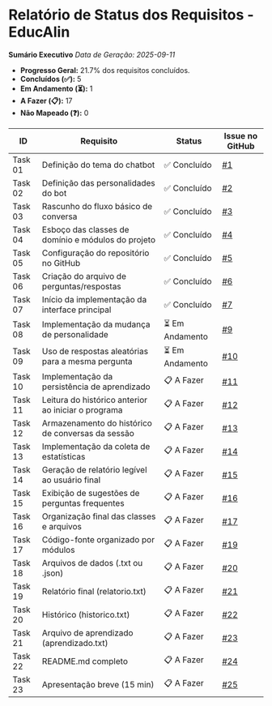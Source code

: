 # Relatório de Status dos Requisitos - EducAlin

**Sumário Executivo**
*Data de Geração: 2025-09-11*

- **Progresso Geral:** 21.7% dos requisitos concluídos.
- **Concluídos (✅):** 5
- **Em Andamento (⏳):** 1
- **A Fazer (📋):** 17
- **Não Mapeado (❓):** 0

| ID | Requisito | Status | Issue no GitHub |
| --- | --- | --- | --- |
| Task 01 | Definição do tema do chatbot | ✅ Concluído | [#1](https://github.com/ufca-es/educalin-chat/issues/1) |
| Task 02 | Definição das personalidades do bot | ✅ Concluído | [#2](https://github.com/ufca-es/educalin-chat/issues/2) |
| Task 03 | Rascunho do fluxo básico de conversa | ✅ Concluído | [#3](https://github.com/ufca-es/educalin-chat/issues/3) |
| Task 04 | Esboço das classes de domínio e módulos do projeto | ✅ Concluído | [#4](https://github.com/ufca-es/educalin-chat/issues/4) |
| Task 05 | Configuração do repositório no GitHub | ✅ Concluído | [#5](https://github.com/ufca-es/educalin-chat/issues/5) |
| Task 06 | Criação do arquivo de perguntas/respostas | ✅ Concluído | [#6](https://github.com/ufca-es/educalin-chat/issues/6) |
| Task 07 | Início da implementação da interface principal | ✅ Concluído | [#7](https://github.com/ufca-es/educalin-chat/issues/7) |
| Task 08 | Implementação da mudança de personalidade | ⏳ Em Andamento | [#9](https://github.com/ufca-es/educalin-chat/issues/9) |
| Task 09 | Uso de respostas aleatórias para a mesma pergunta | ⏳ Em Andamento | [#10](https://github.com/ufca-es/educalin-chat/issues/10) |
| Task 10 | Implementação da persistência de aprendizado | 📋 A Fazer | [#11](https://github.com/ufca-es/educalin-chat/issues/11) |
| Task 11 | Leitura do histórico anterior ao iniciar o programa | 📋 A Fazer | [#12](https://github.com/ufca-es/educalin-chat/issues/12) |
| Task 12 | Armazenamento do histórico de conversas da sessão | 📋 A Fazer | [#13](https://github.com/ufca-es/educalin-chat/issues/13) |
| Task 13 | Implementação da coleta de estatísticas | 📋 A Fazer | [#14](https://github.com/ufca-es/educalin-chat/issues/14) |
| Task 14 | Geração de relatório legível ao usuário final | 📋 A Fazer | [#15](https://github.com/ufca-es/educalin-chat/issues/15) |
| Task 15 | Exibição de sugestões de perguntas frequentes | 📋 A Fazer | [#16](https://github.com/ufca-es/educalin-chat/issues/16) |
| Task 16 | Organização final das classes e arquivos | 📋 A Fazer | [#17](https://github.com/ufca-es/educalin-chat/issues/17) |
| Task 17 | Código-fonte organizado por módulos | 📋 A Fazer | [#19](https://github.com/ufca-es/educalin-chat/issues/19) |
| Task 18 | Arquivos de dados (.txt ou .json) | 📋 A Fazer | [#20](https://github.com/ufca-es/educalin-chat/issues/20) |
| Task 19 | Relatório final (relatorio.txt) | 📋 A Fazer | [#21](https://github.com/ufca-es/educalin-chat/issues/21) |
| Task 20 | Histórico (historico.txt) | 📋 A Fazer | [#22](https://github.com/ufca-es/educalin-chat/issues/22) |
| Task 21 | Arquivo de aprendizado (aprendizado.txt) | 📋 A Fazer | [#23](https://github.com/ufca-es/educalin-chat/issues/23) |
| Task 22 | README.md completo | 📋 A Fazer | [#24](https://github.com/ufca-es/educalin-chat/issues/24) |
| Task 23 | Apresentação breve (15 min) | 📋 A Fazer | [#25](https://github.com/ufca-es/educalin-chat/issues/25) |